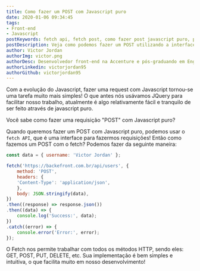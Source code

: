 ```yaml
---
title: Como fazer um POST com Javascript puro
date: 2020-01-06 09:34:45
tags:
- Front-end
- Javascript
postKeywords: fetch api, fetch post, como fazer post javascript puro, post javascript, request javascript puro, request, fetch, javascript, front-end
postDescription: Veja como podemos fazer um POST utilizando a interface FETCH, de uma maneira simples e intuitiva!
author: Victor Jordan
authorImg: victor.png
authorDesc: Desenvolvedor front-end na Accenture e pós-graduando em Engenharia de Software pela PUC-MG e formado em Banco de Dados pela Fatec, apaixonado por usabilidade, performance e UX!
authorLinkedin: victorjordan95
authorGithub: victorjordan95
---
```


Com a evolução do Javascript, fazer uma request com Javascript tornou-se uma tarefa muito mais simples!
O que antes nós usávamos JQuery para facilitar nosso trabalho, atualmente é algo relativamente fácil e tranquilo de ser feito através de javascript puro.

Você sabe como fazer uma requisição "POST" com Javascript puro?

<!-- more -->

Quando queremos fazer um POST com Javascript puro, podemos usar o `fetch API`, que é uma interface para fazermos requisições!
Então como fazemos um POST com o fetch? Podemos fazer da seguinte maneira:

```javascript
const data = { username: 'Victor Jordan' };

fetch('https://backefront.com.br/api/users', {
    method: 'POST',
    headers: {
    'Content-Type': 'application/json',
    },
    body: JSON.stringify(data),
})
.then((response) => response.json())
.then((data) => {
    console.log('Success:', data);
})
.catch((error) => {
    console.error('Error:', error);
});
```

O Fetch nos permite trabalhar com todos os métodos HTTP, sendo eles: GET, POST, PUT, DELETE, etc.
Sua implementação é bem simples e intuitiva, o que facilita muito em nosso desenvolvimento!
